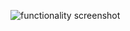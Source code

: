 ![functionality screenshot](https://user-images.githubusercontent.com/45305677/103471397-b679b600-4d34-11eb-982d-940285342f66.png)
